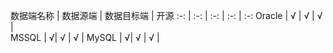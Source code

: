 数据端名称 | 数据源端 | 数据目标端 | 开源 
:-: | :-: | :-: | :-: | :-:
Oracle | √ | √ | √ |  
MSSQL | √| √ | √ | 
MySQL | √| √ | √ | 